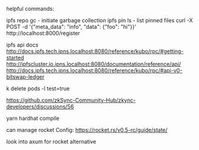 helpful commands:

ipfs repo gc
    - initiate garbage collection
ipfs pin ls 
    - list pinned files
curl -X POST -d '{"meta_data": "info", "data": {"foo": "hi"}}' http://localhost:8000/register

ipfs api docs
http://docs.ipfs.tech.ipns.localhost:8080/reference/kubo/rpc/#getting-started
http://ipfscluster.io.ipns.localhost:8080/documentation/reference/api/
http://docs.ipfs.tech.ipns.localhost:8080/reference/kubo/rpc/#api-v0-bitswap-ledger


k delete pods -l test=true

https://github.com/zkSync-Community-Hub/zkync-developers/discussions/56

yarn hardhat compile

can manage rocket Config:
https://rocket.rs/v0.5-rc/guide/state/

look into axum for rocket alternative